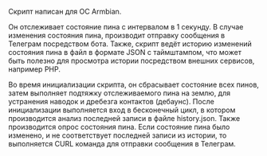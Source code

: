 Скрипт написан для ОС Armbian.

Он отслеживает состояние пина с интервалом в 1 секунду.
В случае изменения состояния пина, производит отправку сообщения в Телеграм посредством бота.
Также, скрипт ведёт историю изменений состояния пина в файл в формате JSON с таймштампом, что может быть полезно для просмотра истории посредством внешних сервисов, например PHP.

Во время инициализации скрипта, он сбрасывает состояние всех пинов, затем выполняет подтяжку отслеживаемого пина на землю, для устранения наводок и дребезга контактов (дебаунс).
После инициализации выполняется вход в бесконечный цикл, в котором производится анализ последней записи в файле history.json. Также производится опрос состояния пина.
Если состояние пина было изменено, и не соответствует последней записи из истории, то выполняется CURL команда для отправки сообщения в Телеграм.
